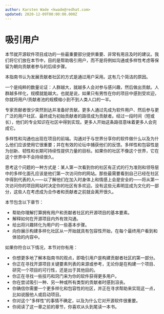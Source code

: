 ```yaml
---
author: Karsten Wade <kwade@redhat.com>
updated: 2020-12-09T00:00:00.000Z
---
```


# 吸引用户

本节就开源软件项目成功的一些最重要部分提供重要、非常有用且及时的建议。我们将它们放在本节中，目的是帮助吸引用户，而不是将例如沟通或多样性考虑等保留为朝向贡献者参与的后续步骤。

本指南书认为发展贡献者社区的方式是通过用户采用。这有几个简洁的原因。

一个是纯粹的数量论证：人群越大，就越多人会对参与感兴趣，然后做出贡献。人群越多样化，规模就能越大。也就是说，如果只有男性在你的项目中感到受欢迎，你就将用户/贡献者池的规模缩小到不到人类人口的一半。

专家贡献者很少突然到达并准备好贡献。更多人通过先成为软件用户、然后参与更广泛的用户社区、最终成为初始贡献者的路径成为贡献者。经过一段时间（短或长），他们的专业知识在社区中得到实现。更多人开始这条路径意味着更多人会完成它。

多样性和沟通也出现在项目的前端。沟通对于与世界分享你的软件做什么以及为什么他们应该使用它很重要；并在有效的论坛中捕获他们的反馈。多样性和包容性是为创新、韧性和长期可持续性提供力量的目标。如果你的社区不像这个世界，它在这个世界中不会持续很久。

思考这个问题的一种方式是：某人第一次看到你的社区有正式的行为准则和领导层中的多样化面孔应该是他们第一次访问你的网站。那些最需要看到自己已经在社区中得到代表的人——以了解他们在加入时身体上和情感上会是安全的——将从第一次访问你的项目网站时决定你的社区有多欢迎。没有这些元素明显成为文化的一部分，这些人在考虑成为合作者和贡献者之前就会离开很久。

本节包含以下章节：

* 帮助你理解打算拥有用户和贡献者社区的开源项目的基本要素。
* 解释如何在开源项目内外有效沟通。
* 给出将兴趣转化为用户的一些基本步骤。
* 向你展示构建多样化社区从一开始就具有包容性开始，在每个最终用户看到和体验的内容中。

如果你符合以下情况，本节对你有用：

* 你想更多地了解本指南书的观点，即吸引用户是构建贡献者社区的第一部分。
* 你正在寻找开源项目关键要素列表的来源或参考，无论你是在构建一个项目、研究一个项目的可行性，还是出于其他目的。
* 你正在寻找一些技巧和窍门来为你的软件获得更多用户。
* 你在尝试吸引一种、另一种或所有类型的贡献者时感到沮丧。
* 你确信你需要一个更多样化和包容性的社区，并正在寻求帮助来实现这一点，比如说服他人或启动项目。
* 你对这个"多样性"的事情不确定，以及为什么它对开源软件很重要。
* 你阅读了这一章之前的章节，你喜欢从头到尾读一本书。

